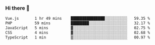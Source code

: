 ### Hi there 👋

<!--START_SECTION:waka-->

```txt
Vue.js       1 hr 49 mins    ███████████████░░░░░░░░░░   59.35 %
PHP          59 mins         ████████░░░░░░░░░░░░░░░░░   32.17 %
JavaScript   5 mins          ▓░░░░░░░░░░░░░░░░░░░░░░░░   02.75 %
CSS          4 mins          ▓░░░░░░░░░░░░░░░░░░░░░░░░   02.68 %
TypeScript   1 min           ▒░░░░░░░░░░░░░░░░░░░░░░░░   00.97 %
```

<!--END_SECTION:waka-->

<!--
**Jonas-VanHaeken/Jonas-VanHaeken** is a ✨ _special_ ✨ repository because its `README.md` (this file) appears on your GitHub profile.

Here are some ideas to get you started:

- 🔭 I’m currently working on ...
- 🌱 I’m currently learning ...
- 👯 I’m looking to collaborate on ...
- 🤔 I’m looking for help with ...
- 💬 Ask me about ...
- 📫 How to reach me: ...
- 😄 Pronouns: ...
- ⚡ Fun fact: ...
-->
